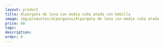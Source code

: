 ```yaml
---
layout: product
title: Alpargata de lona con media cuña atada con hebilla 
image: img/productos/alpargatas/Alpargata de lona con media cuña atada con hebilla =48.webp
price: 48
tags: 
description: 
order: 0
---
```

